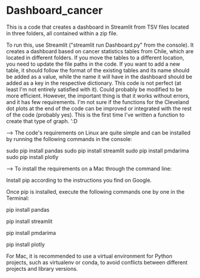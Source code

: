 # Dashboard_cancer

This is a code that creates a dashboard in Streamlit from TSV files located in three folders, all contained within a zip file.

To run this, use Streamlit ("streamlit run Dashboard.py" from the console). It creates a dashboard based on cancer statistics tables from Chile, which are located in different folders. If you move the tables to a different location, you need to update the file paths in the code. If you want to add a new table, it should follow the format of the existing tables and its name should be added as a value, while the name it will have in the dashboard should be added as a key in the respective dictionary. This code is not perfect (at least I'm not entirely satisfied with it). Could probably be modified to be more efficient. However, the important thing is that it works without errors, and it has few requirements. I'm not sure if the functions for the Cleveland dot plots at the end of the code can be improved or integrated with the rest of the code (probably yes). This is the first time I've written a function to create that type of graph. ':D

--> The code's requirements on Linux are quite simple and can be installed by running the following commands in the console:

sudo pip install pandas
sudo pip install streamlit
sudo pip install pmdarima
sudo pip install plotly


--> To install the requirements on a Mac through the command line:

Install pip according to the instructions you find on Google.

Once pip is installed, execute the following commands one by one in the Terminal:

   pip install pandas

   pip install streamlit

   pip install pmdarima

   pip install plotly

For Mac, it is recommended to use a virtual environment for Python projects, such as virtualenv or conda, to avoid conflicts between different projects and library versions.

